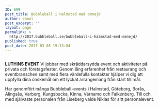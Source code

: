 ```yaml
---
ID: 699
post_title: Bubbleball i Halmstad med omnejd
author: ennol
post_excerpt: ""
layout: page
permalink: >
  http://2017.bubbleball.se/bubbleball-i-halmstad-med-omnejd/
published: true
post_date: 2017-03-08 19:13:04
---
```

<div id="block_container_87807922" class="block_container presentation_image_block">
<div id="block_87807922">
<div class="h24_normal_text">
<div class="h24_image_block_align h24_image_block_align_left  h24_image_block_radius_medium  "><img id="block_img_87807922" class="presentation_image_block_image" title="" src="http://dst15js82dk7j.cloudfront.net/183390/49064248-EZf0S.jpg" alt="" /></div>
</div>
</div>
</div>
<div id="block_container_87807919" class="block_container standard_text_block text_block">
<div id="block_87807919">
<div id="block_87807919_text_content" class="text_content">

<strong>LUTHINS EVENT</strong>
Vi jobbar med skräddarsydda event och aktiviteter på privata och företagsfester. Genom lång erfarenhet från restaurang och eventbranschen samt med flera värdefulla kontakter hjälper vi dig att uppfylla dina önskemål om ett lyckat arrangemang från start till mål.

Har genomfört många Bubbleball-events i Halmstad, Göteborg, Borås, Alingsås, Varberg, Kungsbacka, Kinna, Värnamo och Falkenberg.
Till och med självaste personalen från Liseberg valde Niklas för sitt personalevent.

</div>
</div>
</div>